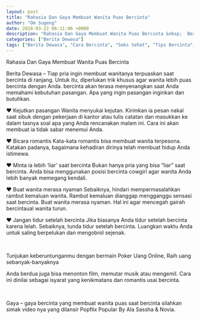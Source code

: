```yaml
---
layout: post
title: "Rahasia Dan Gaya Membuat Wanita Puas Bercinta"
author: "Om Sugeng"
date: 2018-03-22 06:11:06 +0000
description: "Rahasia Dan Gaya Membuat Wanita Puas Bercinta &nbsp;  Berita Dewasa &#8211;\u00a0Tiap pria ingin membuat wanitanya terpuaskan saat bercinta di ranjang. Untuk itu, diperlukan trik khusus agar wanita lebih p..."
categories: ["Berita Dewasa"]
tags: ["Berita Dewasa", "Cara Bercinta", "Seks Sehat", "Tips Bercinta", "Tips Memuaskan Hasrat"]
---
```


Rahasia Dan Gaya Membuat Wanita Puas Bercinta
&nbsp;

Berita Dewasa &#8211; Tiap pria ingin membuat wanitanya terpuaskan saat bercinta di ranjang. Untuk itu, diperlukan trik khusus agar wanita lebih puas bercinta dengan Anda.
bercinta akan terasa menyenangkan saat Anda memahami kebutuhan pasangan. Apa yang ingin pasangan inginkan dan butuhkan.

♥ Kejutkan pasangan
Wanita menyukai kejutan. Kirimkan ia pesan nakal saat sibuk dengan pekerjaan di kantor atau tulis catatan dan masukkan ke dalam tasnya soal apa yang Anda rencanakan malam ini. Cara ini akan membuat ia tidak sabar menemui Anda.

♥ Bicara romantis
Kata-kata romantis bisa membuat wanita terpesona. Katakan padanya, bagaimana kehadiran dirinya telah membuat hidup Anda istimewa.

♥ Minta ia lebih &#8216;liar&#8217; saat bercinta
Bukan hanya pria yang bisa &#8220;liar&#8221; saat bercinta. Anda bisa menggunakan posisi bercinta cowgirl agar wanita Anda lebih banyak memegang kendali.

♥ Buat wanita merasa nyaman
Sebaiknya, hindari mempermasalahkan rambut kemaluan wanita. Rambut kemaluan dianggap mengganggu sensasi saat bercinta. Buat wanita merasa nyaman. Hal ini agar mencegah gairah bercintaual wanita turun.

♥ Jangan tidur setelah bercinta
Jika biasanya Anda tidur setelah bercinta karena lelah. Sebaiknya, tunda tidur setelah bercinta. Luangkan waktu Anda untuk saling berpelukan dan mengobrol sejenak.

&nbsp;

Tunjukan keberuntunganmu dengan bermain Poker Uang Online, Raih uang sebanyak-banyaknya

Anda berdua juga bisa menonton film, memutar musik atau mengemil. Cara ini dinilai sebagai isyarat yang kenikmatans dan romantis usai bercinta.

&nbsp;

Gaya &#8211; gaya bercinta yang membuat wanita puas saat bercinta silahkan simak video nya yang dilansir Popflix Popular By Ala Sassha &amp; Novia.

&nbsp;